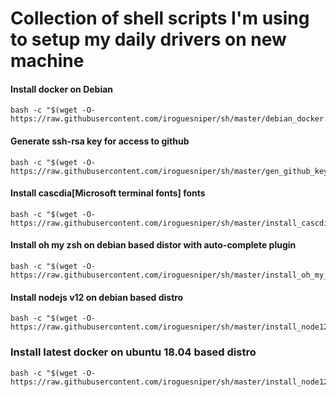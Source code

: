 # Collection of shell scripts I'm using to setup my daily drivers on new machine

#### Install docker on Debian
```shell script
bash -c "$(wget -O- https://raw.githubusercontent.com/iroguesniper/sh/master/debian_docker.sh)"
``` 

#### Generate ssh-rsa key for access to github
```shell script
bash -c "$(wget -O- https://raw.githubusercontent.com/iroguesniper/sh/master/gen_github_key.sh)"
``` 

#### Install cascdia[Microsoft terminal fonts] fonts
```shell script
bash -c "$(wget -O- https://raw.githubusercontent.com/iroguesniper/sh/master/install_cascdia_font.sh)"
```

#### Install oh my zsh on debian based distor with auto-complete plugin
```shell script
bash -c "$(wget -O- https://raw.githubusercontent.com/iroguesniper/sh/master/install_oh_my_zsh_debian_ubuntu.sh)"
```

#### Install nodejs v12 on debian based distro
```shell script
bash -c "$(wget -O- https://raw.githubusercontent.com/iroguesniper/sh/master/install_node12_debian_distro.sh)"
```

### Install latest docker on ubuntu 18.04 based distro
```shell script
bash -c "$(wget -O- https://raw.githubusercontent.com/iroguesniper/sh/master/install_node12_debian_distro.sh)"
```
